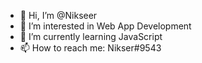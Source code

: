 - 👋 Hi, I’m @Nikseer
- 👀 I’m interested in Web App Development
- 🌱 I’m currently learning JavaScript
- 📫 How to reach me: Nikser#9543
